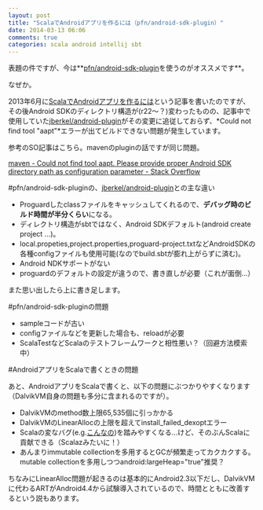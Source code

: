 ```yaml
---
layout: post
title: "ScalaでAndroidアプリを作るには（pfn/android-sdk-plugin）"
date: 2014-03-13 06:06
comments: true
categories: scala android intellij sbt
---
```

表題の件ですが、今は**[pfn/android-sdk-plugin](https://github.com/pfn/android-sdk-plugin)を使うのがオススメです**。

なぜか。

<!-- more -->

2013年6月に[ScalaでAndroidアプリを作るには](/blog/2013/06/08/scala-android-intellij/)という記事を書いたのですが、その後Android SDKのディレクトリ構造が(r22〜？)変わったものの、記事中で使用していた[jberkel/android-plugin](https://github.com/jberkel/android-plugin)がその変更に追従しておらず、*Could not find tool "aapt"*エラーが出てビルドできない問題が発生しています。

参考のSO記事はこちら。mavenのpluginの話ですが同じ問題。

[maven - Could not find tool aapt. Please provide proper Android SDK directory path as configuration parameter - Stack Overflow](http://stackoverflow.com/questions/16927306/could-not-find-tool-aapt-please-provide-proper-android-sdk-directory-path-as-co)

#pfn/android-sdk-pluginの、[jberkel/android-plugin](https://github.com/jberkel/android-plugin)との主な違い

* Proguardしたclassファイルをキャッシュしてくれるので、**デバッグ時のビルド時間が半分くらい**になる。
* ディレクトリ構造がsbtではなく、Android SDKデフォルト(android create project ...)。
* local.propeties,project.properties,proguard-project.txtなどAndroidSDKの各種configファイルも使用可能(なのでbuild.sbtが膨れ上がらずに済む)。
* Android NDKサポートがない
* proguardのデフォルトの設定が違うので、書き直しが必要（これが面倒…）

また思い出したら上に書き足します。

#pfn/android-sdk-pluginの問題

* sampleコードが古い
* configファイルなどを更新した場合も、reloadが必要
* ScalaTestなどScalaのテストフレームワークと相性悪い？（回避方法模索中）

#AndroidアプリをScalaで書くときの問題

あと、AndroidアプリをScalaで書くと、以下の問題にぶつかりやすくなります（DalvikVM自身の問題も多分に含まれるのですが）。

* DalvikVMのmethod数上限65,535個に引っかかる
* DalvikVMのLinearAllocの上限を超えてinstall_failed_dexoptエラー
* Scalaの変なバグ(e.g.[こんなの](/blog/2013/03/22/scala-2-dot-10-bytecode/))を踏みやすくなる...けど、そのぶんScalaに貢献できる（Scalazみたいに！）
* あんまりimmutable collectionを多用するとGCが頻繁走ってカクカクする。mutable collectionを多用しつつandroid:largeHeap="true"推奨？

ちなみにLinearAlloc問題が起きるのは基本的にAndroid2.3以下だし、DalvikVMに代わるARTがAndroid4.4から試験導入されているので、時間とともに改善するという説もあります。